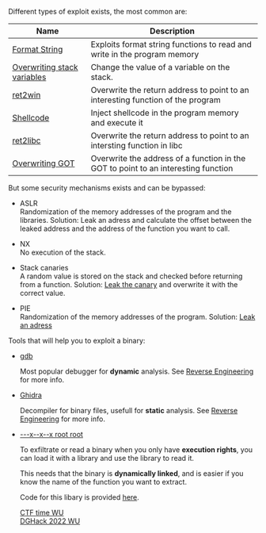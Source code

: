 Different types of exploit exists, the most common are:

| Name | Description |
| ---- | ----------- |
| [Format String](../Tools/ELF/6-format_string_vulns/) | Exploits format string functions to read and write in the program memory |
| [Overwriting stack variables](../Tools/ELF/1-overwriting_stack_variables/) | Change the value of a variable on the stack. |
| [ret2win](../Tools/ELF/3-ret2win_with_params/) | Overwrite the return address to point to an interesting function of the program |
| [Shellcode](../Tools/ELF/4-injecting_custom_shellcode/) | Inject shellcode in the program memory and execute it |
| [ret2libc](../Tools/ELF/5-return_to_libc/) | Overwrite the return address to point to an intersting function in libc |
| [Overwriting GOT](../Tools/ELF/8-overwriting_got/) | Overwrite the address of a function in the GOT to point to an interesting function |

But some security mechanisms exists and can be bypassed:

- ASLR<br>
    Randomization of the memory addresses of the program and the libraries.
    Solution: Leak an adress and calculate the offset between the leaked address and the address of the function you want to call.

- NX<br>
    No execution of the stack.

- Stack canaries<br>
    A random value is stored on the stack and checked before returning from a function.
    Solution: [Leak the canary](../Tools/ELF/9-bypassing_canaries/) and overwrite it with the correct value.

- PIE<br>
    Randomization of the memory addresses of the program.
    Solution: [Leak an adress](../Tools/ELF/7-leak_pie_ret2libc/)

Tools that will help you to exploit a binary:

* [gdb](https://en.wikipedia.org/wiki/GNU_Debugger)

    Most popular debugger for **dynamic** analysis.
    See [Reverse Engineering](../../Reverse%20Engineering/README.md) for more info.

* [Ghidra](https://ghidra-sre.org/)

	Decompiler for binary files, usefull for **static** analysis.
	See [Reverse Engineering](../../Reverse%20Engineering/README.md) for more info.

* [---x--x--x root root]()

    To exfiltrate or read a binary when you only have **execution rights**, you can load it with a library and use the library to read it.

    This needs that the binary is **dynamically linked**, and is easier if you know the name of the function you want to extract.

    Code for this libary is provided [here](./Tools/exec_only_dumper).

    [CTF time WU](https://ctftime.org/writeup/7670)<br>
    [DGHack 2022 WU](https://remyoudompheng.github.io/ctf/dghack2022/wanna_more_features.html)